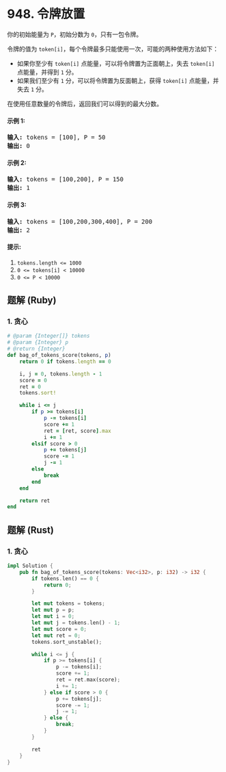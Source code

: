 # 948. 令牌放置
你的初始能量为 `P`，初始分数为 `0`，只有一包令牌。

令牌的值为 `token[i]`，每个令牌最多只能使用一次，可能的两种使用方法如下：
* 如果你至少有 `token[i]` 点能量，可以将令牌置为正面朝上，失去 `token[i]` 点能量，并得到 `1` 分。
* 如果我们至少有 `1` 分，可以将令牌置为反面朝上，获得 `token[i]` 点能量，并失去 `1` 分。

在使用任意数量的令牌后，返回我们可以得到的最大分数。

#### 示例 1:
<pre>
<strong>输入:</strong> tokens = [100], P = 50
<strong>输出:</strong> 0
</pre>

#### 示例 2:
<pre>
<strong>输入:</strong> tokens = [100,200], P = 150
<strong>输出:</strong> 1
</pre>

#### 示例 3:
<pre>
<strong>输入:</strong> tokens = [100,200,300,400], P = 200
<strong>输出:</strong> 2
</pre>

#### 提示:
1. `tokens.length <= 1000`
2. `0 <= tokens[i] < 10000`
3. `0 <= P < 10000`

## 题解 (Ruby)

### 1. 贪心
```Ruby
# @param {Integer[]} tokens
# @param {Integer} p
# @return {Integer}
def bag_of_tokens_score(tokens, p)
    return 0 if tokens.length == 0

    i, j = 0, tokens.length - 1
    score = 0
    ret = 0
    tokens.sort!

    while i <= j
        if p >= tokens[i]
            p -= tokens[i]
            score += 1
            ret = [ret, score].max
            i += 1
        elsif score > 0
            p += tokens[j]
            score -= 1
            j -= 1
        else
            break
        end
    end

    return ret
end
```

## 题解 (Rust)

### 1. 贪心
```Rust
impl Solution {
    pub fn bag_of_tokens_score(tokens: Vec<i32>, p: i32) -> i32 {
        if tokens.len() == 0 {
            return 0;
        }

        let mut tokens = tokens;
        let mut p = p;
        let mut i = 0;
        let mut j = tokens.len() - 1;
        let mut score = 0;
        let mut ret = 0;
        tokens.sort_unstable();

        while i <= j {
            if p >= tokens[i] {
                p -= tokens[i];
                score += 1;
                ret = ret.max(score);
                i += 1;
            } else if score > 0 {
                p += tokens[j];
                score -= 1;
                j -= 1;
            } else {
                break;
            }
        }

        ret
    }
}
```
